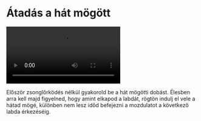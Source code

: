 # Átadás a hát mögött

![behindtheback](/videos/mp4/behindtheback.mp4)

Először zsonglőrködés nélkül gyakorold be a hát mögötti dobást. Élesben arra kell majd figyelned, hogy amint elkapod a labdát, rögtön indulj el vele a hátad mögé, különben nem lesz időd befejezni a mozdulatot a következő labda érkezéséig.



